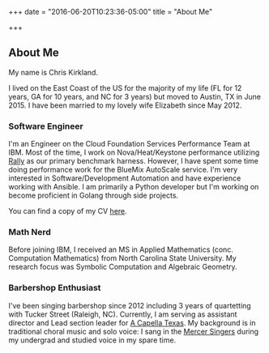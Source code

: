 +++
date = "2016-06-20T10:23:36-05:00"
title = "About Me"

+++

## About Me

My name is Chris Kirkland.

I lived on the East Coast of the US for the majority of my life (FL for 12 years, GA for 10 years, and NC for 3 years) but moved to Austin, TX in June 2015.  I have been married to my lovely wife Elizabeth since May 2012.

### Software Engineer

I'm an Engineer on the Cloud Foundation Services Performance Team at IBM.  Most of the time, I work on Nova/Heat/Keystone performance utilizing [Rally](https://wiki.openstack.org/wiki/Rally) as our primary benchmark harness.  However, I have spent some time doing performance work for the BlueMix AutoScale service.  I'm very interested in Software/Development Automation and have experience working with Ansible.  I am primarily a Python developer but I'm working on become proficient in Golang through side projects.

You can find a copy of my CV [here](/KirklandResume.pdf).

### Math Nerd

Before joining IBM, I received an MS in Applied Mathematics (conc. Computation Mathematics) from North Carolina State University.  My research focus was Symbolic Computation and Algebraic Geometry.

### Barbershop Enthusiast

I've been singing barbershop since 2012 including 3 years of quartetting with Tucker Street (Raleigh, NC).  Currently, I am serving as assistant director and Lead section leader for [A Capella Texas](https://acappellatexas.org/).
My background is in traditional choral music and solo voice:  I sang in the [Mercer Singers](https://music.mercer.edu/choral/) during my undergrad and studied voice in my spare time.
